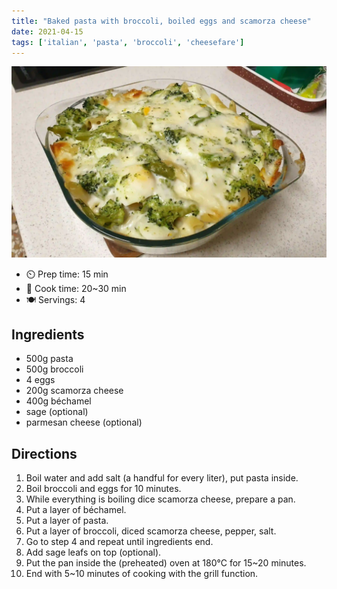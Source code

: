 ```yaml
---
title: "Baked pasta with broccoli, boiled eggs and scamorza cheese"
date: 2021-04-15
tags: ['italian', 'pasta', 'broccoli', 'cheesefare']
---
```


![baked-pasta-with-broccoli](/recipes/pix/baked-pasta-with-broccoli.webp)

- ⏲️ Prep time: 15 min
- 🍳 Cook time: 20~30 min
- 🍽️ Servings: 4

## Ingredients

- 500g pasta
- 500g broccoli
- 4 eggs
- 200g scamorza cheese
- 400g béchamel
- sage (optional)
- parmesan cheese (optional)

## Directions

1. Boil water and add salt (a handful for every liter), put pasta inside.
2. Boil broccoli and eggs for 10 minutes.
3. While everything is boiling dice scamorza cheese, prepare a pan.
4. Put a layer of béchamel.
5. Put a layer of pasta.
6. Put a layer of broccoli, diced scamorza cheese, pepper, salt.
7. Go to step 4 and repeat until ingredients end.
8. Add sage leafs on top (optional).
9. Put the pan inside the (preheated) oven at 180°C for 15~20 minutes.
10. End with 5~10 minutes of cooking with the grill function.
